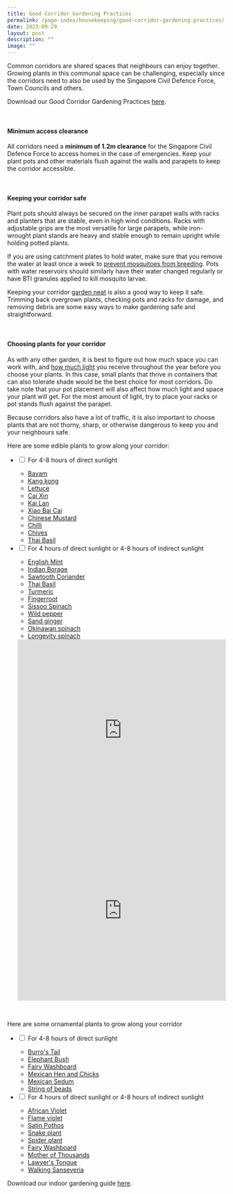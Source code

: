 ```yaml
---
title: Good Corridor Gardening Practices
permalink: /page-index/housekeeping/good-corridor-gardening-practices/
date: 2023-09-29
layout: post
description: ""
image: ""
---
```

<section>
	<p>Common corridors are shared spaces that neighbours can enjoy together. Growing plants in this communal space can be challenging, especially since the corridors need to also be used by the Singapore Civil Defence Force, Town Councils and others.</p>
	<p></p>Download our Good Corridor Gardening Practices <a href="https://www.nparks.gov.sg/-/media/nparks-real-content/gardening/gardening-resources/garden-etiquette/good-corridor-gardening-practices.ashx#:~:text=Ideally%2C%20the%20corridor%20should%20receive,option%20for%20your%20corridor%20garden.&amp;text=Keep%20a%20clearance%20distance%20of,passage%2D%20way%20at%20all%20times.">here</a>.<p></p>
	<br>
</section>
<section>
	<h4>Minimum access clearance</h4>
	<p>All corridors need a <b>minimum of 1.2m clearance</b> for the Singapore Civil Defence Force to access homes in the case of emergencies. Keep your plant pots and other materials flush against the walls and parapets to keep the corridor accessible.</p>
	<br>
</section>

<section>
	<h4>Keeping your corridor safe</h4>
	<p>Plant pots should always be secured on the inner parapet walls with racks and planters that are stable, even in high wind conditions. Racks with adjustable grips are the most versatile for large parapets, while iron-wrought plant stands are heavy and stable enough to remain upright while holding potted plants.</p>
	<p>If you are using catchment plates to hold water, make sure that you remove the water at least once a week to <a href="/page-index/housekeeping/keeping gardens-mosquito-free">prevent mosquitoes from breeding</a>. Pots with water reservoirs should similarly have their water changed regularly or have BTI granules applied to kill mosquito larvae.</p>
	<p>Keeping your corridor <a href="/page-index/housekeeping/keeping-your-garden-neat/">garden neat</a> is also a good way to keep it safe. Trimming back overgrown plants, checking pots and racks for damage, and removing debris are some easy ways to make gardening safe and straightforward.</p>
	<br>
</section>

<section>
	<h4>Choosing plants for your corridor</h4>
	<p>As with any other garden, it is best to figure out how much space you can work with, and <a href="/page-index/horticulture-techniques/gauging-light">how much light</a> you receive throughout the year before you choose your plants.  In this case, small plants that thrive in containers that can also tolerate shade would be the best choice for most corridors. Do take note that your pot placement will also affect how much light and space your plant will get. For the most amount of light, try to place your racks or pot stands flush against the parapet.</p>
	<p>Because corridors also have a lot of traffic, it is also important to choose plants that are not thorny, sharp, or otherwise dangerous to keep you and your neighbours safe.</p>
	<p>Here are some edible plants to grow along your corridor:</p>
	<ul class="jekyllcodex_accordion">
		<li><input type="checkbox" id="accordion1">
		<label for="accordion1">For 4-8 hours of direct sunlight</label><div>
			<ul>
				<li><a href="/page-index/edible-plants/bayam">Bayam</a></li>
				<li><a href="/page-index/edible-plants/kang-kong">Kang kong</a></li>
				<li><a href="/page-index/edible-plants/lettuce">Lettuce</a></li>
				<li><a href="/page-index/edible-plants/cai-xin">Cai Xin</a></li>
				<li><a href="/page-index/edible-plants/kai-lan">Kai Lan</a></li>
				<li><a href="/page-index/edible-plants/xiao-bai-cai">Xiao Bai Cai</a></li>
				<li><a href="/page-index/edible-plants/chinese-mustard">Chinese Mustard</a></li>
				<li><a href="/page-index/edible-plants/chilli">Chilli</a></li>
				<li><a href="/page-index/edible-plants/chives">Chives</a></li>
				<li><a href="/page-index/edible-plants/thai-basil">Thai Basil</a></li>
			</ul>
		</div></li>
		<li><input type="checkbox" id="accordion2">
		<label for="accordion2">For 4 hours of direct sunlight or 4-8 hours of indirect sunlight</label><div>
			<ul>
				<li><a href="/page-index/edible-plants/english-mint">English Mint</a></li>
				<li><a href="/page-index/edible-plants/indian-borage">Indian Borage</a></li>
				<li><a href="/page-index/edible-plants/sawtooth-coriander">Sawtooth Coriander</a></li>
				<li><a href="/page-index/edible-plants/thai-basil">Thai Basil</a></li>
				<li><a href="/page-index/edible-plants/turmeric">Turmeric</a></li>
				<li><a href="/page-index/edible-plants/fingerroot">Fingerroot</a></li>
				<li><a href="/page-index/edible-plants/sissoo-spinach">Sissoo Spinach</a></li>
				<li><a href="/page-index/edible-plants/wild-pepper">Wild pepper</a></li>
				<li><a href="/page-index/edible-plants/sand-ginger">Sand ginger</a></li>
				<li><a href="/page-index/edible-plants/okinawan-spinach">Okinawan spinach</a></li>
				<li><a href="/page-index/edible-plants/longevity-spinach">	Longevity spinach</a></li>
			</ul>
			<iframe allowfullscreen="" allow="accelerometer; autoplay; clipboard-write; encrypted-media; gyroscope; picture-in-picture; web-share" frameborder="0" title="YouTube video player" src="https://www.youtube.com/embed/eVBFePei-Bk?si=rz827tqlwF7jGvPC" width="100%" height="415"></iframe><br>
			<iframe allowfullscreen="" allow="accelerometer; autoplay; clipboard-write; encrypted-media; gyroscope; picture-in-picture; web-share" frameborder="0" title="YouTube video player" src="https://www.youtube.com/embed/SfuujJwcZR8?si=EWSB8tRBBKU4mpPi" width="100%" height="415"></iframe><br>
		</div></li>
	</ul>
	<br>
	<p>Here are some ornamental plants to grow along your corridor</p>
	<ul class="jekyllcodex_accordion">
		<li><input type="checkbox" id="accordion3">
		<label for="accordion3">For 4-8 hours of direct sunlight</label><div>
			<ul>
				<li><a href="/page-index/ornamental-plants/burros-tail">Burro's Tail</a></li>
				<li><a href="/page-index/ornamental-plants/elephant-bush">Elephant Bush</a></li>
				<li><a href="/page-index/ornamental-plants/fairy-washboard">Fairy Washboard</a></li>
				<li><a href="/page-index/ornamental-plants/mexican-hen-and-chicks">Mexican Hen and Chicks</a></li>
				<li><a href="/page-index/ornamental-plants/mexican-sedum">Mexican Sedum</a></li>
				<li><a href="/page-index/ornamental-plants/string-of-beads">String of beads</a></li>
			</ul>
		</div></li>
		<li><input type="checkbox" id="accordion4">
		<label for="accordion4">For 4 hours of direct sunlight or 4-8 hours of indirect sunlight</label><div>
			<ul>
				<li><a href="/page-index/ornamental-plants/burros-tail">African Violet</a></li>
				<li><a href="/page-index/ornamental-plants/elephant-bush">Flame violet</a></li>
				<li><a href="/page-index/ornamental-plants/fairy-washboard">Satin Pothos</a></li>
				<li><a href="/page-index/ornamental-plants/mexican-hen-and-chicks">Snake plant</a></li>
				<li><a href="/page-index/ornamental-plants/mexican-sedum">Spider plant</a></li>
				<li><a href="/page-index/ornamental-plants/string-of-beads">Fairy Washboard</a></li>
				<li><a href="/page-index/ornamental-plants/string-of-beads">Mother of Thousands</a></li>
				<li><a href="/page-index/ornamental-plants/string-of-beads">Lawyer's Tongue</a></li>
				<li><a href="/page-index/ornamental-plants/string-of-beads">Walking Sanseveria</a></li>
			</ul>
		</div></li>
	</ul>
		<p>Download our indoor gardening guide <a href="https://www.nparks.gov.sg/-/media/nparks-real-content/gardening/community-in-bloom/cib-indoor-gardening/introduction-to-indoor-gardening.ashx">here</a>.</p>
</section>